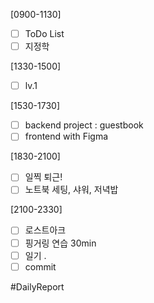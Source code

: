 [0900-1130]
- [ ] ToDo List 
- [ ] 지정학

[1330-1500]
- [ ] lv.1

[1530-1730]
- [ ] backend project : guestbook 
- [ ] frontend with Figma 

[1830-2100]
- [ ] 일찍 퇴근! 
- [ ] 노트북 세팅, 샤워, 저녁밥

[2100-2330]
- [ ] 로스트아크 
- [ ] 핑거링 연습 30min
- [ ] 일기
	.
- [ ] commit

#DailyReport 